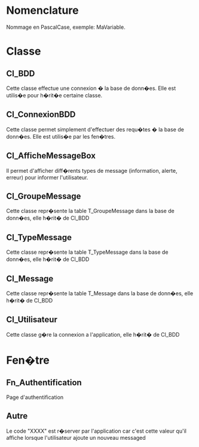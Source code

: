 # Nomenclature
Nommage en PascalCase, exemple: MaVariable.

# Classe

## Cl_BDD
Cette classe effectue une connexion � la base de donn�es. Elle est utilis�e pour h�rit�e certaine classe.
## Cl_ConnexionBDD
Cette classe permet simplement d'effectuer des requ�tes � la base de donn�es. Elle est utilis�e par les fen�tres.
## Cl_AfficheMessageBox
Il permet d'afficher diff�rents types de message (information, alerte, erreur) pour informer l'utilisateur.
## Cl_GroupeMessage
Cette classe repr�sente la table T_GroupeMessage dans la base de donn�es, elle h�rit� de Cl_BDD
## Cl_TypeMessage
Cette classe repr�sente la table T_TypeMessage dans la base de donn�es, elle h�rit� de Cl_BDD
## Cl_Message
Cette classe repr�sente la table T_Message dans la base de donn�es, elle h�rit� de Cl_BDD
## Cl_Utilisateur
Cette classe g�re la connexion a l'application, elle h�rit� de Cl_BDD

# Fen�tre
## Fn_Authentification
Page d'authentification

## Autre
Le code "XXXX" est r�server par l'application car c'est cette valeur qu'il affiche lorsque l'utilisateur ajoute un nouveau messaged